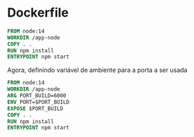 # Dockerfile


```Dockerfile
FROM node:14
WORKDIR /app-node
COPY . .
RUN npm install
ENTRYPOINT npm start
```

Agora, definindo variável de ambiente para a porta a ser usada

```Dockerfile
FROM node:14
WORKDIR /app-node
ARG PORT_BUILD=6000
ENV PORT=$PORT_BUILD
EXPOSE $PORT_BUILD
COPY . .
RUN npm install
ENTRYPOINT npm start
```